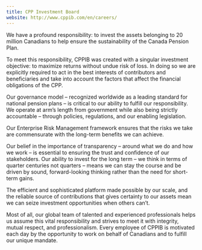 ```yaml
---
title: CPP Investment Board
website: http://www.cppib.com/en/careers/
---
```


We have a profound responsibility: to invest the assets belonging to 20 million
Canadians to help ensure the sustainability of the Canada Pension Plan.

To meet this responsibility, CPPIB was created with a singular investment
objective: to maximize returns without undue risk of loss. In doing so we are
explicitly required to act in the best interests of contributors and
beneficiaries and take into account the factors that affect the financial
obligations of the CPP.

Our governance model – recognized worldwide as a leading standard for national
pension plans – is critical to our ability to fulfill our responsibility. We
operate at arm’s length from government while also being strictly accountable –
through policies, regulations, and our enabling legislation.

Our Enterprise Risk Management framework ensures that the risks we take are
commensurate with the long-term benefits we can achieve.

Our belief in the importance of transparency – around what we do and how we work
– is essential to ensuring the trust and confidence of our stakeholders.
Our ability to invest for the long term – we think in terms of quarter centuries
not quarters – means we can stay the course and be driven by sound,
forward-looking thinking rather than the need for short-term gains.

The efficient and sophisticated platform made possible by our scale, and the
reliable source of contributions that gives certainty to our assets mean we can
seize investment opportunities when others can’t.

Most of all, our global team of talented and experienced professionals helps us
assume this vital responsibility and strives to meet it with integrity, mutual
respect, and professionalism. Every employee of CPPIB is motivated each day by
the opportunity to work on behalf of Canadians and to fulfill our unique
mandate.

